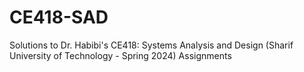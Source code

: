 # CE418-SAD
Solutions to Dr. Habibi's CE418: Systems Analysis and Design (Sharif University of Technology - Spring 2024) Assignments
